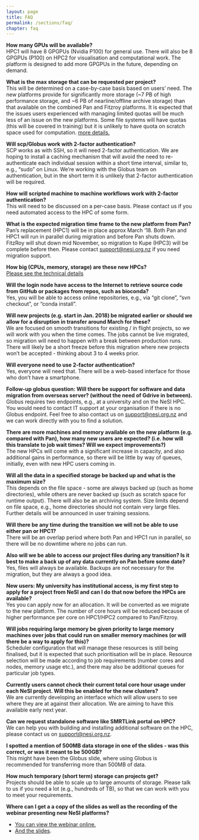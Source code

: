 ```yaml
---
layout: page
title: FAQ
permalink: /sections/faq/
chapter: faq
---
```


**How many GPUs will be available?** <br/>
HPC1 will have 8 GPGPUs (Nvidia P100) for general use. There will also be 8 GPGPUs (P100) on HPC2 for visualisation and computational work. The platform is designed to add more GPGPUs in the future, depending on demand.

**What is the max storage that can be requested per project?**<br/>
This will be determined on a case-by-case basis based on users’ need. The new platforms provide for significantly more storage (~7 PB of high performance storage, and ~6 PB of nearline/offline archive storage) than that available on the combined Pan and Fitzroy platforms. It is expected that the issues users experienced with managing limited quotas will be much less of an issue on the new platforms. Some file systems will have quotas (this will be covered in training) but it is unlikely to have quota on scratch space used for computation. [more details.](https://www.nesi.org.nz/services/high-performance-computing/platforms/new-infrastructure-platform)

**Will scp/Globus work with 2-factor authentication?**<br/>
SCP works as with SSH, so it will need 2-factor authentication. We are hoping to install a caching mechanism that will avoid the need to re-authenticate each individual session within a short time interval, similar to, e.g., “sudo” on Linux. We’re working with the Globus team on authentication, but in the short term it is unlikely that 2-factor authentication will be required.

**How will scripted machine to machine workflows work with 2-factor authentication?**<br />
This will need to be discussed on a per-case basis. Please contact us if you need automated access to the HPC of some form.

**What is the expected migration time frame to the new platform from Pan?**<br/>
Pan’s replacement (HPC1) will be in place approx March ‘18. Both Pan and HPC1 will run in parallel during migration and before Pan shuts down.
FitzRoy will shut down mid November, so migration to Kupe (HPC3) will be complete before then.
Please contact support@nesi.org.nz if you need migration support.

**How big (CPUs, memory, storage) are these new HPCs?**<br />
[Please see the technical details](https://www.nesi.org.nz/services/high-performance-computing/platforms/new-infrastructure-platform)

**Will the login node have access to the Internet to retrieve source code from GitHub or packages from repos, such as bioconda?**<br />
Yes, you will be able to access online repositories, e.g., via “git clone”, “svn checkout”, or “conda install”.

**Will new projects (e.g. start in Jan. 2018) be migrated earlier or should we allow for a disruption in transfer around March for these?**<br/>
We are focused on smooth transitions for existing / in flight projects, so we will work with you when the time comes. The jobs cannot be live migrated, so migration will need to happen with a break between production runs. There will likely be a short freeze before this migration where new projects won’t be accepted - thinking about 3 to 4 weeks prior.

**Will everyone need to use 2-factor authentication?**<br/>
Yes, everyone will need that. There will be a web-based interface for those who don’t have a smartphone.

**Follow-up globus question: Will there be support for software and data migration from overseas server? (without the need of Gdrive in between).**<br />
Globus requires two endpoints, e.g., at a university and on the NeSI HPC. You would need to contact IT support at your organisation if there is no Globus endpoint. Feel free to also contact us on support@nesi.org.nz and we can work directly with you to find a solution.

**There are more machines and memory available on the new platform (e.g. compared with Pan), how many new users are expected? (i.e. how will this translate to job wait times? Will we expect improvements?)**<br />
The new HPCs will come with a significant increase in capacity, and also additional gains in performance, so there will be little by way of queues, initially, even with new HPC users coming in.

**Will all the data in a specified storage be backed up and what is the maximum size?**<br />
This depends on the file space - some are always backed up (such as home directories), while others are never backed up (such as scratch space for runtime output). There will also be an archiving system. Size limits depend on file space, e.g., home directories should not contain very large files. Further details will be announced in user training sessions.

**Will there be any time during the transition we will not be able to use either pan or HPC1?**<br />
There will be an overlap period where both Pan and HPC1 run in parallel, so there will be no downtime where no jobs can run.

**Also will we be able to access our project files during any transition? Is it best to make a back up of any data currently on Pan before some date?** <br/>
Yes, files will always be available. Backups are not necessary for the migration, but they are always a good idea.

**New users: My university has institutional access, is my first step to apply for a project from NeSI and can I do that now before the HPCs are available?**<br />
Yes you can apply now for an allocation. It will be converted as we migrate to the new platform. The number of core hours will be reduced because of higher performance per core on HPC1/HPC2 compared to Pan/Fitzroy.

**Will jobs requiring large memory be given priority to large memory machines over jobs that could run on smaller memory machines (or will there be a way to apply for this)?**<br />
Scheduler configuration that will manage these resources is still being finalised, but it is expected that such prioritisation will be in place. Resource selection will be made according to job requirements (number cores and nodes, memory usage etc.), and there may also be additional queues for particular job types.

**Currently users cannot check their current total core hour usage under each NeSI project. Will this be enabled for the new clusters?** <br/>
We are currently developing an interface which will allow users to see where they are at against their allocation. We are aiming to have this available early next year.

**Can we request standalone software like SMRTLink portal on HPC?**<br />
We can help you with building and installing additional software on the HPC, please contact us on support@nesi.org.nz.

**I spotted a mention of 500MB data storage in one of the slides - was this correct, or was it meant to be 500GB?** <br/>
This might have been the Globus slide, where using Globus is recommended for transferring more than 500MB of data.

**How much temporary (short term) storage can projects get?**<br />
Projects should be able to scale up to large amounts of storage. Please talk to us if you need a lot (e.g., hundreds of TB), so that we can work with you to meet your requirements.

**Where can I get a a copy of the slides as well as the recording of the webinar presenting new NeSI platforms?**<br/>
* [You can view the webinar online.](https://youtu.be/ldv9Tpoz_78)
* [And the slides](https://docs.google.com/presentation/d/1hw0Rp60VAgJEYSaMHly1hN1u7DxV2YpsYznrHMIzRYI/edit?usp=sharing).
